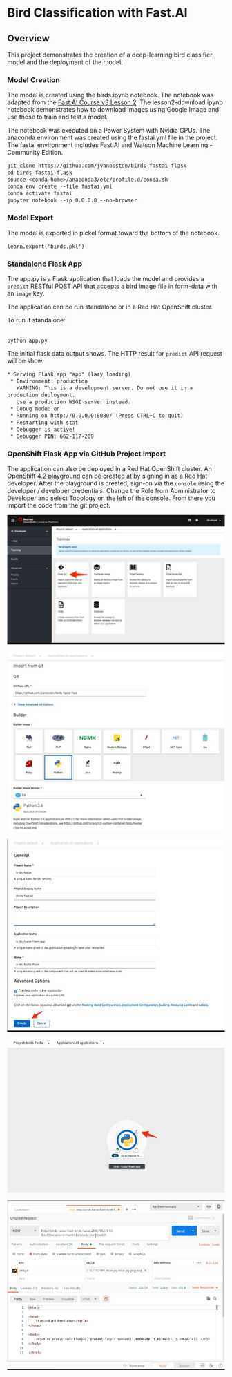 # Bird Classification with Fast.AI 

## Overview

This project demonstrates the creation of a deep-learning bird classifier model and the deployment of the model. 

### Model Creation  

The model is created using the birds.ipynb notebook.   The notebook was adapted from the [Fast.AI Course v3 Lesson 2](https://course.fast.ai/videos/?lesson=2).  The lesson2-download.ipynb notebook demonstrates how to download images using Google Image and use those to train and test a model. 

The notebook was executed on a Power System with Nvidia GPUs.  The anaconda environment was created using the fastai.yml file in the project.   The fastai environment includes Fast.AI and Watson Machine Learning - Community Edition.   

``` 
git clone https://github.com/jvanoosten/birds-fastai-flask
cd birds-fastai-flask
source <conda-home>/anaconda3/etc/profile.d/conda.sh
conda env create --file fastai.yml
conda activate fastai
jupyter notebook --ip 0.0.0.0 --no-browser
```

### Model Export 


The model is exported in pickel format toward the bottom of the notebook.

```
learn.export('birds.pkl') 
```

### Standalone Flask App 

The app.py is a Flask application that loads the model and provides a `predict` RESTful POST API that accepts a bird image file in form-data with an `image` key.

The application can be run standalone or in a Red Hat OpenShift cluster. 

To run it standalone: 

``` 

python app.py

```

The initial flask data output shows.  The HTTP result for `predict` API request will be show. 

```
* Serving Flask app "app" (lazy loading)
 * Environment: production
   WARNING: This is a development server. Do not use it in a production deployment.
   Use a production WSGI server instead.
 * Debug mode: on
 * Running on http://0.0.0.0:8080/ (Press CTRL+C to quit)
 * Restarting with stat
 * Debugger is active!
 * Debugger PIN: 662-117-209
```

### OpenShift Flask App via GitHub Project Import 

The application can also be deployed in a Red Hat OpenShift cluster.   An [OpenShift 4.2 playground](https://learn.openshift.com/playgrounds/openshift42/) can be created at by signing in as a Red Hat developer.   After the playground is created, sign-on via the `console` using the developer / developer credentials.   Change the Role from 
Administrator to Developer and select Topology on the left of the console.   From there you import the code from the git project. 

![Application Build from Git Project!](images/OpenShift_topology_from_git.jpg "OpenShift project from Git")

![Application Build from Git Project!](images/Import_from_Git_top.jpg "OpenShift Import from Git top")


![Application Build from Git Project!](images/Import_from_Git_bottom.jpg "OpenShift Import from Git bottom")

 
![Application Build from Git Project!](images/OpenShift_app_ready.jpg "OpenShift App Ready")

![Application Execution!](images/Postman_and_Bird_Predictor.jpg "Prediction call from Postman POST API")










